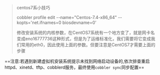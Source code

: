 

> centos7系小技巧
>
> cobbler profile edit --name="Centos-7.4-x86_64" --kopts='net.ifnames=0 biosdevname=0'
>
> 修改安装系统的内核参数，在CentOS7系统有一个地方变了，就是网卡名变成eno16777736这种形式，但是为了运维标准化，我们需要将它变成我们常用的eth0，因此使用上面的参数。但要注意是CentOS7才需要上面的步骤

==注意:若遇到新建虚拟机安装系统提示未找到网络启动设备的,依次排查重启httpd、xinetd、tftp、cobblerd服务，最终使用`cobbler sync`同步配置==